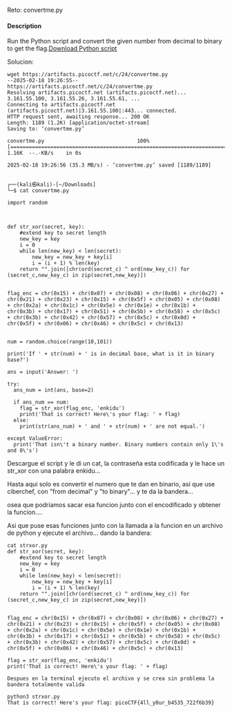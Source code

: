 Reto: convertme.py

#### Description

Run the Python script and convert the given number from decimal to binary to get the flag.[Download Python script](https://artifacts.picoctf.net/c/24/convertme.py)

Solucion: 
```
wget https://artifacts.picoctf.net/c/24/convertme.py
--2025-02-18 19:26:55--  https://artifacts.picoctf.net/c/24/convertme.py
Resolving artifacts.picoctf.net (artifacts.picoctf.net)... 3.161.55.100, 3.161.55.26, 3.161.55.61, ...
Connecting to artifacts.picoctf.net (artifacts.picoctf.net)|3.161.55.100|:443... connected.
HTTP request sent, awaiting response... 200 OK
Length: 1189 (1.2K) [application/octet-stream]
Saving to: ‘convertme.py’

convertme.py                              100%[====================================================================================>]   1.16K  --.-KB/s    in 0s      

2025-02-18 19:26:56 (35.3 MB/s) - ‘convertme.py’ saved [1189/1189]

                                                                                                                                                                       
┌──(kali㉿kali)-[~/Downloads]
└─$ cat convertme.py 

import random



def str_xor(secret, key):
    #extend key to secret length
    new_key = key
    i = 0
    while len(new_key) < len(secret):
        new_key = new_key + key[i]
        i = (i + 1) % len(key)        
    return "".join([chr(ord(secret_c) ^ ord(new_key_c)) for (secret_c,new_key_c) in zip(secret,new_key)])


flag_enc = chr(0x15) + chr(0x07) + chr(0x08) + chr(0x06) + chr(0x27) + chr(0x21) + chr(0x23) + chr(0x15) + chr(0x5f) + chr(0x05) + chr(0x08) + chr(0x2a) + chr(0x1c) + chr(0x5e) + chr(0x1e) + chr(0x1b) + chr(0x3b) + chr(0x17) + chr(0x51) + chr(0x5b) + chr(0x58) + chr(0x5c) + chr(0x3b) + chr(0x42) + chr(0x57) + chr(0x5c) + chr(0x0d) + chr(0x5f) + chr(0x06) + chr(0x46) + chr(0x5c) + chr(0x13)


num = random.choice(range(10,101))

print('If ' + str(num) + ' is in decimal base, what is it in binary base?')

ans = input('Answer: ')

try:
  ans_num = int(ans, base=2)
  
  if ans_num == num:
    flag = str_xor(flag_enc, 'enkidu')
    print('That is correct! Here\'s your flag: ' + flag)
  else:
    print(str(ans_num) + ' and ' + str(num) + ' are not equal.')
  
except ValueError:
  print('That isn\'t a binary number. Binary numbers contain only 1\'s and 0\'s')
```

Descargue el script y le di un cat, la contraseña esta codificada y le hace un str_xor con una palabra enkidu... 

Hasta aqui solo es convertir el numero que te dan en binario, asi que use ciberchef, con "from decimal" y "to binary"... y te da la bandera...

osea que podriamos sacar esa funcion junto con el encodificado y obtener la funcion....

Asi que puse esas funciones junto con la llamada a la funcion en un archivo de python y ejecute el archivo... dando la bandera:

```
cat strxor.py   
def str_xor(secret, key):
    #extend key to secret length
    new_key = key
    i = 0
    while len(new_key) < len(secret):
        new_key = new_key + key[i]
        i = (i + 1) % len(key)
    return "".join([chr(ord(secret_c) ^ ord(new_key_c)) for (secret_c,new_key_c) in zip(secret,new_key)])


flag_enc = chr(0x15) + chr(0x07) + chr(0x08) + chr(0x06) + chr(0x27) + chr(0x21) + chr(0x23) + chr(0x15) + chr(0x5f) + chr(0x05) + chr(0x08) + chr(0x2a) + chr(0x1c) + chr(0x5e) + chr(0x1e) + chr(0x1b) + chr(0x3b) + chr(0x17) + chr(0x51) + chr(0x5b) + chr(0x58) + chr(0x5c) + chr(0x3b) + chr(0x42) + chr(0x57) + chr(0x5c) + chr(0x0d) + chr(0x5f) + chr(0x06) + chr(0x46) + chr(0x5c) + chr(0x13)

flag = str_xor(flag_enc, 'enkidu')
print('That is correct! Here\'s your flag: ' + flag)

Despues en la terminal ejecuto el archivo y se crea sin problema la bandera totalmente valida

python3 strxor.py
That is correct! Here's your flag: picoCTF{4ll_y0ur_b4535_722f6b39}

```